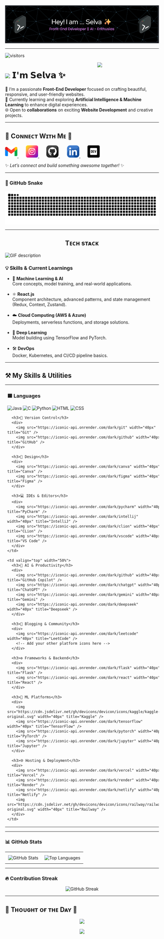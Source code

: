 ![Header](./header.png)

---
![visitors](https://vbr.nathanchung.dev/badge?page_id=selvaganesh19.selagvanesh19&color=00cf00)

<div>
  <img align="right" width="40%" src="https://owlbertsio-resized.s3.amazonaws.com/Popper.psd.full.png">
</div>

# <img src="https://emojis.slackmojis.com/emojis/images/1531849430/4246/blob-sunglasses.gif?1531849430" width="30"/> 𝗜'𝗺 𝗦𝗲𝗹𝘃𝗮 ✨

🎨 I’m a passionate **Front-End Developer** focused on crafting beautiful, responsive, and user-friendly websites.  
🤖 Currently learning and exploring **Artificial Intelligence & Machine Learning** to enhance digital experiences.  
🌐 Open to **collaborations** on exciting **Website Development** and creative projects. 

---

<h2 align="left">🤝 Cᴏɴɴᴇᴄᴛ Wɪᴛʜ Mᴇ 🤝</h2>

<p align="left">

  <a href="mailto:selvavelayutham395@gmail.com" target="_blank"> 
    <img src="./gmail.png" width="40" height="40" alt="Email" />
  </a>
  &nbsp;&nbsp;&nbsp;&nbsp;&nbsp;

  <a href="https://www.instagram.com/_selvxsh.__" target="_blank"> 
    <img src="./instagram.png" width="40" height="40" alt="Instagram" />
  </a>
  &nbsp;&nbsp;&nbsp;&nbsp;&nbsp;

  <a href="https://github.com/selvaganesh19" target="_blank"> 
    <img src="./github.png" width="40" height="40" alt="GitHub" />
  </a>
  &nbsp;&nbsp;&nbsp;&nbsp;&nbsp;

  <a href="https://www.linkedin.com/in/selvaganesh-velayutham-025bb1284" target="_blank">
    <img src="./linkedin.png" width="40" height="40" alt="LinkedIn" />
  </a>
  &nbsp;&nbsp;&nbsp;&nbsp;&nbsp;

  <a href="https://selvaganesh19.github.io/Portfolio-React/" target="_blank">
    <img src="./dev_to.png" width="40" height="40" alt="Portfolio" />
  </a>

</p>


✨ _Let’s connect and build something awesome together!_ ✨

---

### 🐍 GitHub Snake

<p align="center">
  <img src="https://github.com/Selvaganesh19/Selvaganesh19/blob/output/github-snake.svg" />
</p>

---

<h2 align="center">Tᴇᴄʜ sᴛᴀᴄᴋ</h2> 
<picture>
  <source media="(prefers-color-scheme: dark)" srcset="./Skills_Animation_Dark.gif">
  <source media="(prefers-color-scheme: light)" srcset="./Skills_Animation_White.gif">
  <img align="left" alt="GIF description" src="./Skills_Animation_White.gif">
</picture>
<br />

<h3 align="left">💡 Skills & Current Learnings</h3>

<ul align="left">
  <li>🤖 <strong>Machine Learning & AI</strong><br>Core concepts, model training, and real-world applications.</li><br>

  <li>⚛️ <strong>React.js</strong><br>Component architecture, advanced patterns, and state management (Redux, Context, Zustand).</li><br>

  <li>☁️ <strong>Cloud Computing (AWS & Azure)</strong><br>Deployments, serverless functions, and storage solutions.</li><br>

  <li>🧠 <strong>Deep Learning</strong><br>Model building using TensorFlow and PyTorch.</li><br>

  <li>🛠️ <strong>DevOps</strong><br>Docker, Kubernetes, and CI/CD pipeline basics.</li>
</ul>


---
<h2>⚒️ My Skills & Utilities</h2>

<table>
  <tr>
    <td valign="top" width="50%">
      <h3>🟦 Languages</h3>
      <div>
        <img src="https://iconic-api.onrender.com/dark/java" width="40px" title="Java" />
        <img src="https://iconic-api.onrender.com/dark/c" width="40px" title="C" />
        <img src="https://iconic-api.onrender.com/dark/python" width="40px" title="Python" />
        <img src="https://iconic-api.onrender.com/dark/html" width="40px" title="HTML" />
        <img src="https://iconic-api.onrender.com/dark/css" width="40px" title="CSS" />
      </div>

      <h3>🔧 Version Control</h3>
      <div>
        <img src="https://iconic-api.onrender.com/dark/git" width="40px" title="Git" />
        <img src="https://iconic-api.onrender.com/dark/github" width="40px" title="GitHub" />
      </div>

      <h3>🎨 Design</h3>
      <div>
        <img src="https://iconic-api.onrender.com/dark/canva" width="40px" title="Canva" />
        <img src="https://iconic-api.onrender.com/dark/figma" width="40px" title="Figma" />
      </div>

      <h3>💻 IDEs & Editors</h3>
      <div>
        <img src="https://iconic-api.onrender.com/dark/pycharm" width="40px" title="PyCharm" />
        <img src="https://iconic-api.onrender.com/dark/intellij" width="40px" title="IntelliJ" />
        <img src="https://iconic-api.onrender.com/dark/clion" width="40px" title="CLion" />
        <img src="https://iconic-api.onrender.com/dark/vscode" width="40px" title="VS Code" />
      </div>
    </td>

    <td valign="top" width="50%">
      <h3>🤖 AI & Productivity</h3>
      <div>
        <img src="https://iconic-api.onrender.com/dark/github" width="40px" title="GitHub Copilot" />
        <img src="https://iconic-api.onrender.com/dark/chatgpt" width="40px" title="ChatGPT" />
        <img src="https://iconic-api.onrender.com/dark/gemini" width="40px" title="Gemini" />
        <img src="https://iconic-api.onrender.com/dark/deepseek" width="40px" title="Deepseek" />
      </div>

      <h3>📝 Blogging & Community</h3>
      <div>
        <img src="https://iconic-api.onrender.com/dark/leetcode" width="40px" title="LeetCode" />
        <!-- Add your other platform icons here -->
      </div>

      <h3>⚙️ Frameworks & Backend</h3>
      <div>
        <img src="https://iconic-api.onrender.com/dark/flask" width="40px" title="Flask" />
        <img src="https://iconic-api.onrender.com/dark/react" width="40px" title="React" />
      </div>

      <h3>🧠 ML Platforms</h3>
      <div>
        <img src="https://cdn.jsdelivr.net/gh/devicons/devicon/icons/kaggle/kaggle-original.svg" width="40px" title="Kaggle" />
        <img src="https://iconic-api.onrender.com/dark/tensorflow" width="40px" title="TensorFlow" />
        <img src="https://iconic-api.onrender.com/dark/pytorch" width="40px" title="PyTorch" />
        <img src="https://iconic-api.onrender.com/dark/jupyter" width="40px" title="Jupyter" />
      </div>

      <h3>🌐 Hosting & Deployment</h3>
      <div>
        <img src="https://iconic-api.onrender.com/dark/vercel" width="40px" title="Vercel" />
        <img src="https://iconic-api.onrender.com/dark/render" width="40px" title="Render" />
        <img src="https://iconic-api.onrender.com/dark/netlify" width="40px" title="Netlify" />
        <img src="https://cdn.jsdelivr.net/gh/devicons/devicon/icons/railway/railway-original.svg" width="40px" title="Railway" />
      </div>
    </td>
  </tr>
</table>

---

### 📊 GitHub Stats

<div align="center">

  <table>
    <tr>
      <td style="padding: 10px;">
        <img src="https://github-readme-stats.vercel.app/api?username=selvaganesh19&theme=dark&hide_border=false&include_all_commits=false&count_private=false" alt="GitHub Stats" />
      </td>
      <td style="padding: 10px;">
        <img src="https://github-readme-stats.vercel.app/api/top-langs/?username=selvaganesh19&theme=dark&hide_border=false&layout=compact" alt="Top Languages" />
      </td>
    </tr>
  </table>

</div>

---

### 🔥 Contribution Streak

<p align="center">
  <img src="https://nirzak-streak-stats.vercel.app/?user=selvaganesh19&theme=dark&hide_border=false" alt="GitHub Streak" />
</p>


---

<!--Dynamic Quote card updates everyday at 12 PM--> 
<h2 align="left">🌟 Tʜᴏᴜɢʜᴛ ᴏғ ᴛʜᴇ Dᴀʏ 🌟</h2>

<!--STARTS_HERE_QUOTE_CARD-->
<p align="center">
    <img src="https://readme-daily-quotes.vercel.app/api?author=Albus%20Dumbledore&quote=It%20is%20important%20to%20fight%20and%20fight%20again%2C%20and%20keep%20fighting%2C%20for%20only%20then%20can%20evil%20be%20kept%20at%20bay%20though%20never%20quite%20eradicated.&theme=dark&bg_color=220a28&author_color=ffeb95&accent_color=c56a90">
</p>
<!--ENDS_HERE_QUOTE_CARD-->

<p align="center">
  <img src="https://capsule-render.vercel.app/api?type=waving&color=gradient&height=65&section=footer"/>
</p>

